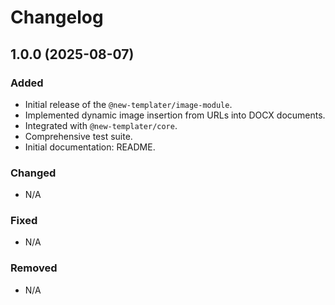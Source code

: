 # Changelog

## 1.0.0 (2025-08-07)

### Added

- Initial release of the `@new-templater/image-module`.
- Implemented dynamic image insertion from URLs into DOCX documents.
- Integrated with `@new-templater/core`.
- Comprehensive test suite.
- Initial documentation: README.

### Changed

- N/A

### Fixed

- N/A

### Removed

- N/A


